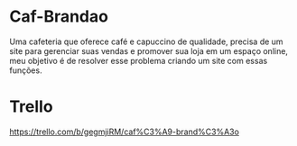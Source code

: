 # Caf-Brandao

Uma cafeteria que oferece café e capuccino de qualidade, precisa de um site para gerenciar suas vendas e promover sua loja em um espaço online, meu objetivo é de resolver esse problema criando um site com essas funções.


# Trello

https://trello.com/b/gegmjiRM/caf%C3%A9-brand%C3%A3o
